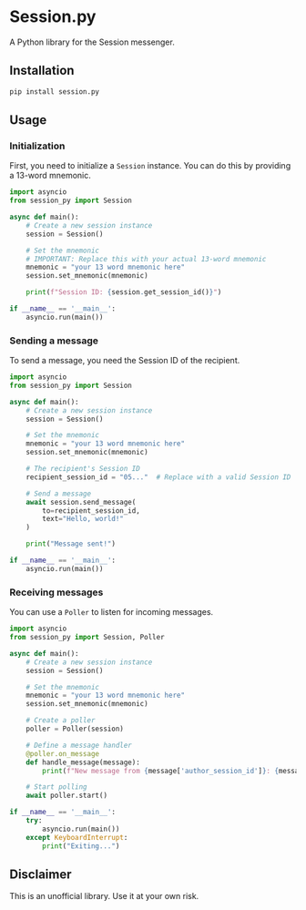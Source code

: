 # Session.py

A Python library for the Session messenger.

## Installation

```bash
pip install session.py
```

## Usage

### Initialization

First, you need to initialize a `Session` instance. You can do this by providing a 13-word mnemonic.

```python
import asyncio
from session_py import Session

async def main():
    # Create a new session instance
    session = Session()

    # Set the mnemonic
    # IMPORTANT: Replace this with your actual 13-word mnemonic
    mnemonic = "your 13 word mnemonic here"
    session.set_mnemonic(mnemonic)

    print(f"Session ID: {session.get_session_id()}")

if __name__ == '__main__':
    asyncio.run(main())
```

### Sending a message

To send a message, you need the Session ID of the recipient.

```python
import asyncio
from session_py import Session

async def main():
    # Create a new session instance
    session = Session()

    # Set the mnemonic
    mnemonic = "your 13 word mnemonic here"
    session.set_mnemonic(mnemonic)

    # The recipient's Session ID
    recipient_session_id = "05..."  # Replace with a valid Session ID

    # Send a message
    await session.send_message(
        to=recipient_session_id,
        text="Hello, world!"
    )

    print("Message sent!")

if __name__ == '__main__':
    asyncio.run(main())
```

### Receiving messages

You can use a `Poller` to listen for incoming messages.

```python
import asyncio
from session_py import Session, Poller

async def main():
    # Create a new session instance
    session = Session()

    # Set the mnemonic
    mnemonic = "your 13 word mnemonic here"
    session.set_mnemonic(mnemonic)

    # Create a poller
    poller = Poller(session)

    # Define a message handler
    @poller.on_message
    def handle_message(message):
        print(f"New message from {message['author_session_id']}: {message['text']}")

    # Start polling
    await poller.start()

if __name__ == '__main__':
    try:
        asyncio.run(main())
    except KeyboardInterrupt:
        print("Exiting...")
```

## Disclaimer

This is an unofficial library. Use it at your own risk.

